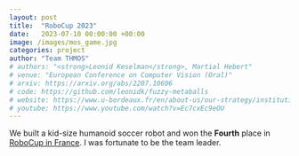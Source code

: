```yaml
---
layout: post
title:  "RoboCup 2023"
date:   2023-07-10 00:00:00 +00:00
image: /images/mos_game.jpg
categories: project
author: "Team THMOS"
# authors: "<strong>Leonid Keselman</strong>, Martial Hebert"
# venue: "European Conference on Computer Vision (Oral)"
# arxiv: https://arxiv.org/abs/2207.10606
# code: https://github.com/leonidk/fuzzy-metaballs
# website: https://www.u-bordeaux.fr/en/about-us/our-strategy/institutional-projects/artificial-intelligence/robocup-2023
# youtube: https://www.youtube.com/watch?v=Ec7cxEc9eOU
---
```


We built a kid-size humanoid soccer robot and won the **Fourth** place in [RoboCup in France](https://www.u-bordeaux.fr/en/about-us/our-strategy/institutional-projects/artificial-intelligence/robocup-2023). I was fortunate to be the team leader.
